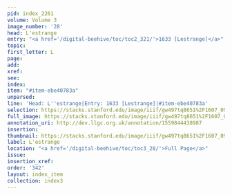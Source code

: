 ```yaml
---
pid: index_2261
volume: Volume 3
image_number: '28'
head: L'estrange
entry: "<a href='/digital-beehive/toc/toc2_321/'>1633 [Lestrange]</a>"
topic: 
first_letter: L
page: 
add: 
xref: 
see: 
index: 
item: "#item-ebe40783a"
unparsed: 
line: 'Head: L''estrange|Entry: 1633 [Lestrange]|#item-ebe40783a'
selection: https://stacks.stanford.edu/image/iiif/gw497tq8651%2F1607_0971/1134,633,531,131/full/0/default.jpg
full_image: https://stacks.stanford.edu/image/iiif/gw497tq8651%2F1607_0971/full/full/0/default.jpg
annotation_uri: http://dev.llgc.org.uk/annotation/1559844438987
insertion: 
thumbnail: https://stacks.stanford.edu/image/iiif/gw497tq8651%2F1607_0971/1134,633,531,131/150,/0/default.jpg
label: L'estrange
location: "<a href='/digital-beehive/toc/toc3_28/'>Full Page</a>"
issue: 
insertion_xref: 
order: '342'
layout: index_item
collection: index3
---
```

